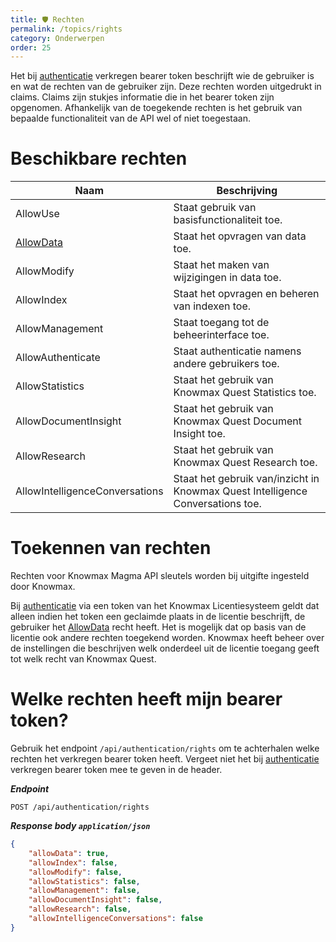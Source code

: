 ```yaml
---
title: 🛡️ Rechten
permalink: /topics/rights
category: Onderwerpen
order: 25
---
```


Het bij [authenticatie](/topics/authentication) verkregen bearer token beschrijft wie de gebruiker is en wat de rechten van de gebruiker zijn. Deze rechten worden uitgedrukt in claims. Claims zijn stukjes informatie die in het bearer token zijn opgenomen. Afhankelijk van de toegekende rechten is het gebruik van bepaalde functionaliteit van de API wel of niet toegestaan.

# Beschikbare rechten

| Naam | Beschrijving |
| --- | --- |
| AllowUse | Staat gebruik van basisfunctionaliteit toe. |
| [AllowData](/topics/rights-allowdata) | Staat het opvragen van data toe. |
| AllowModify | Staat het maken van wijzigingen in data toe. |
| AllowIndex | Staat het opvragen en beheren van indexen toe. |
| AllowManagement | Staat toegang tot de beheerinterface toe. |
| AllowAuthenticate | Staat authenticatie namens andere gebruikers toe. |
| AllowStatistics | Staat het gebruik van Knowmax Quest Statistics toe. |
| AllowDocumentInsight | Staat het gebruik van Knowmax Quest Document Insight toe. |
| AllowResearch | Staat het gebruik van Knowmax Quest Research toe. |
| AllowIntelligenceConversations | Staat het gebruik van/inzicht in Knowmax Quest Intelligence Conversations toe. |

# Toekennen van rechten
Rechten voor Knowmax Magma API sleutels worden bij uitgifte ingesteld door Knowmax. 

Bij [authenticatie](/topics/authentication) via een token van het Knowmax Licentiesysteem geldt dat alleen indien het token een geclaimde plaats in de licentie beschrijft, de gebruiker het [AllowData](/topics/rights-allowdata) recht heeft. Het is mogelijk dat op basis van de licentie ook andere rechten toegekend worden. Knowmax heeft beheer over de instellingen die beschrijven welk onderdeel uit de licentie toegang geeft tot welk recht van Knowmax Quest.

# Welke rechten heeft mijn bearer token?
Gebruik het endpoint ```/api/authentication/rights``` om te achterhalen welke rechten het verkregen bearer token heeft. Vergeet niet het bij [authenticatie](/topics/authentication) verkregen bearer token mee te geven in de header.

***Endpoint***
```
POST /api/authentication/rights
```

***Response body ```application/json```***
```json
{
    "allowData": true,
    "allowIndex": false,
    "allowModify": false,
    "allowStatistics": false,
    "allowManagement": false,
    "allowDocumentInsight": false,
    "allowResearch": false,
    "allowIntelligenceConversations": false
}
```